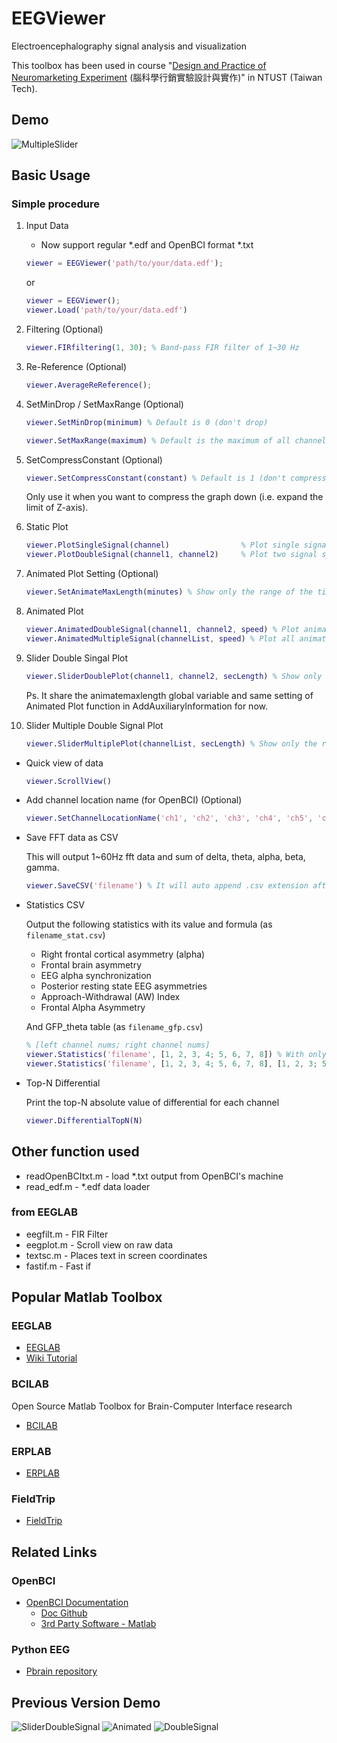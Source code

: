 # EEGViewer

Electroencephalography signal analysis and visualization

This toolbox has been used in course "[Design and Practice of Neuromarketing Experiment](http://info.ntust.edu.tw/faith/edua/app/qry_linkoutline.aspx?semester=1071&courseno=BA6399701) (腦科學行銷實驗設計與實作)" in NTUST (Taiwan Tech).

## Demo

![MultipleSlider](demo/MultipleSlider.png)

## Basic Usage

### Simple procedure

1. Input Data

    * Now support regular *.edf and OpenBCI format *.txt

    ```matlab
    viewer = EEGViewer('path/to/your/data.edf');
    ```

    or

    ```matlab
    viewer = EEGViewer();
    viewer.Load('path/to/your/data.edf')
    ```

2. Filtering (Optional)

    ```matlab
    viewer.FIRfiltering(1, 30); % Band-pass FIR filter of 1~30 Hz
    ```

3. Re-Reference (Optional)

    ```matlab
    viewer.AverageReReference();
    ```

4. SetMinDrop / SetMaxRange (Optional)

    ```matlab
    viewer.SetMinDrop(minimum) % Default is 0 (don't drop)
    ```

    ```matlab
    viewer.SetMaxRange(maximum) % Default is the maximum of all channel's FFT data
    ```

5. SetCompressConstant (Optional)

    ```matlab
    viewer.SetCompressConstant(constant) % Default is 1 (don't compress)
    ```

    Only use it when you want to compress the graph down (i.e. expand the limit of Z-axis).

6. Static Plot

    ```matlab
    viewer.PlotSingleSignal(channel)                % Plot single signal spectrum
    viewer.PlotDoubleSignal(channel1, channel2)     % Plot two signal spectrum symmetrically
    ```

7. Animated Plot Setting (Optional)

    ```matlab
    viewer.SetAnimateMaxLength(minutes) % Show only the range of the time period on screen
    ```

8. Animated Plot

    ```matlab
    viewer.AnimatedDoubleSignal(channel1, channel2, speed) % Plot animated two signal symmetrically. (default speed is 2)
    viewer.AnimatedMultipleSignal(channelList, speed) % Plot all animated signal in channelList (must be even number, default speed is 2)
    ```

9.  Slider Double Singal Plot

    ```matlab
    viewer.SliderDoublePlot(channel1, channel2, secLength) % Show only the range of time period on screen
    ```

    Ps. It share the animatemaxlength global variable and same setting of Animated Plot function in AddAuxiliaryInformation for now.

10. Slider Multiple Double Signal Plot

    ```matlab
    viewer.SliderMultiplePlot(channelList, secLength) % Show only the range of time period on screen
    ```

* Quick view of data

    ```matlab
    viewer.ScrollView()
    ```

* Add channel location name (for OpenBCI) (Optional)

    ```matlab
    viewer.SetChannelLocationName('ch1', 'ch2', 'ch3', 'ch4', 'ch5', 'ch6', 'ch7', 'ch8')
    ```

* Save FFT data as CSV

    This will output 1~60Hz fft data and sum of delta, theta, alpha, beta, gamma.

    ```matlab
    viewer.SaveCSV('filename') % It will auto append .csv extension after filename.
    ```

* Statistics CSV

    Output the following statistics with its value and formula (as `filename_stat.csv`)

    * Right frontal cortical asymmetry (alpha)
    * Frontal brain asymmetry
    * EEG alpha synchronization
    * Posterior resting state EEG asymmetries
    * Approach-Withdrawal (AW) Index
    * Frontal Alpha Asymmetry

    And GFP_theta table (as `filename_gfp.csv`)

    ```matlab
    % [left channel nums; right channel nums]
    viewer.Statistics('filename', [1, 2, 3, 4; 5, 6, 7, 8]) % With only LRChannels
    viewer.Statistics('filename', [1, 2, 3, 4; 5, 6, 7, 8], [1, 2, 3; 5, 6, 7]) % With LRChannels and GFPLRChannels
    ```

* Top-N Differential

    Print the top-N absolute value of differential for each channel

    ```matlab
    viewer.DifferentialTopN(N)
    ```

## Other function used

* readOpenBCItxt.m - load *.txt output from OpenBCI's machine
* read_edf.m - *.edf data loader

### from EEGLAB

* eegfilt.m - FIR Filter
* eegplot.m - Scroll view on raw data
* textsc.m - Places text in screen coordinates
* fastif.m - Fast if

## Popular Matlab Toolbox

### EEGLAB

* [EEGLAB](https://sccn.ucsd.edu/eeglab/index.php)
* [Wiki Tutorial](https://sccn.ucsd.edu/wiki/EEGLAB_TUTORIAL_OUTLINE)

### BCILAB

Open Source Matlab Toolbox for Brain-Computer Interface research

* [BCILAB](https://sccn.ucsd.edu/wiki/BCILAB)

### ERPLAB

* [ERPLAB](https://erpinfo.org/erplab/)

### FieldTrip

* [FieldTrip](http://www.fieldtriptoolbox.org/)

## Related Links

### OpenBCI

* [OpenBCI Documentation](http://docs.openbci.com/)
    * [Doc Github](https://github.com/openbci/docs)
    * [3rd Party Software - Matlab](http://docs.openbci.com/3rd%20Party%20Software/01-Matlab)

### Python EEG

* [Pbrain repository](https://github.com/nipy/pbrain)

## Previous Version Demo

![SliderDoubleSignal](demo/SliderDoubleSignal.png)
![Animated](demo/Animated.gif)
![DoubleSignal](demo/DoubleSignal.png)
